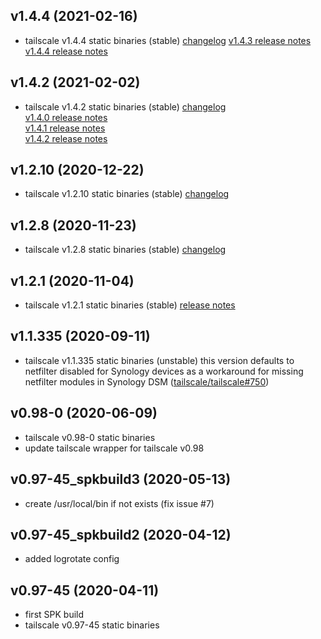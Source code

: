 ## v1.4.4 (2021-02-16)
- tailscale v1.4.4 static binaries (stable)
  [changelog](https://github.com/tailscale/tailscale/compare/v1.4.2...v1.4.4)
  [v1.4.3 release notes](https://github.com/tailscale/tailscale/releases/tag/v1.4.3)
  [v1.4.4 release notes](https://github.com/tailscale/tailscale/releases/tag/v1.4.4)

## v1.4.2 (2021-02-02)
- tailscale v1.4.2 static binaries (stable)
  [changelog](https://github.com/tailscale/tailscale/compare/v1.2.10...v1.4.2)  
  [v1.4.0 release notes](https://github.com/tailscale/tailscale/releases/tag/v1.4.0)  
  [v1.4.1 release notes](https://github.com/tailscale/tailscale/releases/tag/v1.4.1)  
  [v1.4.2 release notes](https://github.com/tailscale/tailscale/releases/tag/v1.4.2)  

## v1.2.10 (2020-12-22)

- tailscale v1.2.10 static binaries (stable) 
  [changelog](https://github.com/tailscale/tailscale/compare/v1.2.8...v1.2.10)

## v1.2.8 (2020-11-23)

- tailscale v1.2.8 static binaries (stable) 
  [changelog](https://github.com/tailscale/tailscale/compare/v1.2.1...v1.2.8)

## v1.2.1 (2020-11-04)

- tailscale v1.2.1 static binaries (stable) 
  [release notes](https://github.com/tailscale/tailscale/releases/tag/v1.2.0)

## v1.1.335 (2020-09-11)

- tailscale v1.1.335 static binaries (unstable)
  this version defaults to netfilter disabled for Synology devices as a
  workaround for missing netfilter modules in Synology DSM ([tailscale/tailscale#750](https://github.com/tailscale/tailscale/pull/750))

## v0.98-0 (2020-06-09)

- tailscale v0.98-0 static binaries
- update tailscale wrapper for tailscale v0.98

## v0.97-45_spkbuild3 (2020-05-13)

- create /usr/local/bin if not exists (fix issue #7)

## v0.97-45_spkbuild2 (2020-04-12)

- added logrotate config

## v0.97-45 (2020-04-11)

- first SPK build
- tailscale v0.97-45 static binaries

